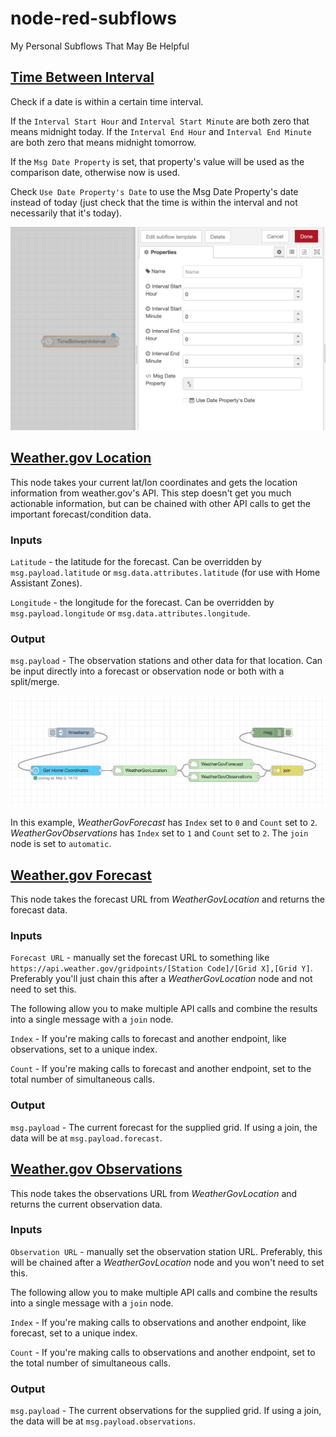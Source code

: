# node-red-subflows
My Personal Subflows That May Be Helpful

## [Time Between Interval](subflows/TimeBetweenInterval.json)
Check if a date is within a certain time interval.

If the `Interval Start Hour` and `Interval Start Minute` are both zero that means midnight today. If the `Interval End Hour` and `Interval End Minute` are both zero that means midnight tomorrow.

If the `Msg Date Property` is set, that property's value will be used as the comparison date, otherwise now is used.

Check `Use Date Property's Date` to use the Msg Date Property's date instead of today (just check that the time is within the interval and not necessarily that it's today).

![](img/time-between-interval.png)

## [Weather.gov Location](subflows/WeatherGovLocation.json)

This node takes your current lat/lon coordinates and gets the location information from weather.gov's API. This step doesn't get you much actionable information, but can be chained with other API calls to get the important forecast/condition data.

### Inputs
`Latitude` - the latitude for the forecast. Can be overridden by `msg.payload.latitude` or `msg.data.attributes.latitude` (for use with Home Assistant Zones).

`Longitude` - the longitude for the forecast. Can be overridden by `msg.payload.longitude` or `msg.data.attributes.longitude`.

### Output
`msg.payload` - The observation stations and other data for that location. Can be input directly into a forecast or observation node or both with a split/merge.

![](img/weather-gov-flow.png)

In this example, *WeatherGovForecast* has `Index` set to `0` and `Count` set to `2`. *WeatherGovObservations* has `Index` set to `1` and `Count` set to `2`. The `join` node is set to `automatic`.

## [Weather.gov Forecast](subflows/WeatherGovForecast.json)

This node takes the forecast URL from *WeatherGovLocation* and returns the forecast data.

### Inputs
`Forecast URL` - manually set the forecast URL to something like `https://api.weather.gov/gridpoints/[Station Code]/[Grid X],[Grid Y]`. Preferably you'll just chain this after a *WeatherGovLocation* node and not need to set this.

The following allow you to make multiple API calls and combine the results into a single message with a `join` node.

`Index` - If you're making calls to forecast and another endpoint, like observations, set to a unique index.

`Count` - If you're making calls to forecast and another endpoint, set to the total number of simultaneous calls.

### Output
`msg.payload` - The current forecast for the supplied grid. If using a join, the data will be at `msg.payload.forecast`.

## [Weather.gov Observations](subflows/WeatherGovObservation.json)

This node takes the observations URL from *WeatherGovLocation* and returns the current observation data.

### Inputs
`Observation URL` - manually set the observation station URL. Preferably, this will be chained after a *WeatherGovLocation* node and you won't need to set this.

The following allow you to make multiple API calls and combine the results into a single message with a `join` node.

`Index` - If you're making calls to observations and another endpoint, like forecast, set to a unique index.

`Count` - If you're making calls to observations and another endpoint, set to the total number of simultaneous calls.

### Output
`msg.payload` - The current observations for the supplied grid. If using a join, the data will be at `msg.payload.observations`.

<!--## [](subflows/)

![](img/)
-->